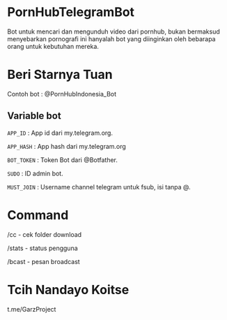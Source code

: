 # PornHubTelegramBot
Bot untuk mencari dan mengunduh video dari pornhub, bukan bermaksud menyebarkan pornografi ini hanyalah bot yang diinginkan oleh bebarapa orang untuk kebutuhan mereka.

# Beri Starnya Tuan
Contoh bot : @PornHubIndonesia_Bot
## Variable bot
`APP_ID` : App id dari my.telegram.org.

`APP_HASH` : App hash dari my.telegram.org

`BOT_TOKEN` : Token Bot dari @Botfather.

`SUDO` : ID admin bot.

`MUST_JOIN` : Username channel telegram untuk fsub, isi tanpa @.


# Command
/cc - cek folder download

/stats - status pengguna

/bcast - pesan broadcast 

# Tcih Nandayo Koitse
t.me/GarzProject
